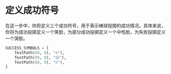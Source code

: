 # 定义成功符号

在这一步中，你将定义三个成功符号，用于表示棒球投掷的成功情况。具体来说，你将为成功投掷定义一个笑脸，为部分成功投掷定义一个中性脸，为失败投掷定义一个哭脸。

```python
SUCCESS_SYMBOLS = [
    TextPath((0, 0), "☹"),
    TextPath((0, 0), "😒"),
    TextPath((0, 0), "☺"),
]
```
